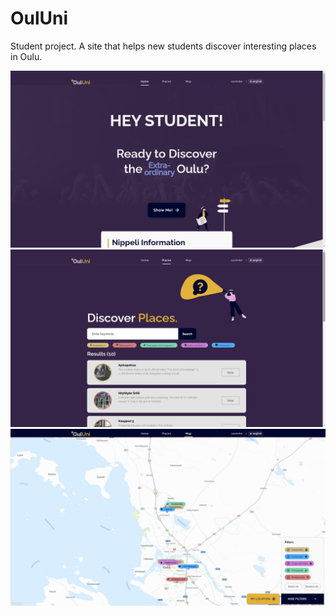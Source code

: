 # OulUni
Student project. A site that helps new students discover interesting places in Oulu.

<img src="screenshots/home.png">

<img src="screenshots/places.png">

<img src="screenshots/map.png">